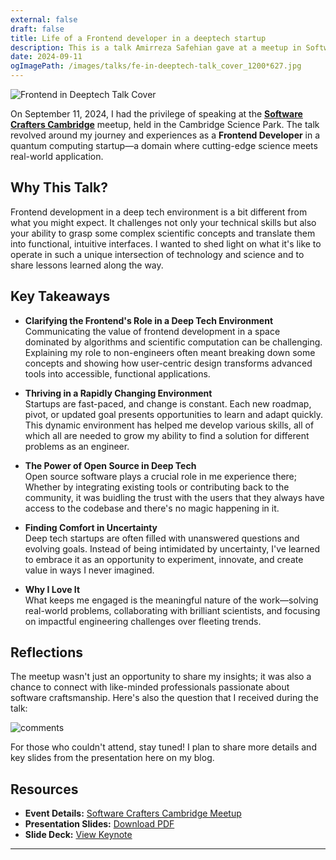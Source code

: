 ```yaml
---
external: false
draft: false
title: Life of a Frontend developer in a deeptech startup
description: This is a talk Amirreza Safehian gave at a meetup in Software Crafters Cambridge.
date: 2024-09-11
ogImagePath: /images/talks/fe-in-deeptech-talk_cover_1200*627.jpg
---
```


![Frontend in Deeptech Talk Cover](/images/talks/fe-in-deeptech-talk_cover_1200*627.jpg)

On September 11, 2024, I had the privilege of speaking at the [**Software Crafters Cambridge**](https://www.meetup.com/cambridge-software-crafters) meetup, held in the Cambridge Science Park. The talk revolved around my journey and experiences as a **Frontend Developer** in a quantum computing startup—a domain where cutting-edge science meets real-world application.

## Why This Talk?

Frontend development in a deep tech environment is a bit different from what you might expect. It challenges not only your technical skills but also your ability to grasp some complex scientific concepts and translate them into functional, intuitive interfaces. I wanted to shed light on what it's like to operate in such a unique intersection of technology and science and to share lessons learned along the way.

## Key Takeaways

- **Clarifying the Frontend's Role in a Deep Tech Environment**  
  Communicating the value of frontend development in a space dominated by algorithms and scientific computation can be challenging. Explaining my role to non-engineers often meant breaking down some concepts and showing how user-centric design transforms advanced tools into accessible, functional applications.

- **Thriving in a Rapidly Changing Environment**  
  Startups are fast-paced, and change is constant. Each new roadmap, pivot, or updated goal presents opportunities to learn and adapt quickly. This dynamic environment has helped me develop various skills, all of which all are needed to grow my ability to find a solution for different problems as an engineer.

- **The Power of Open Source in Deep Tech**  
  Open source software plays a crucial role in me experience there; Whether by integrating existing tools or contributing back to the community, it was buidling the trust with the users that they always have access to the codebase and there's no magic happening in it.

- **Finding Comfort in Uncertainty**  
  Deep tech startups are often filled with unanswered questions and evolving goals. Instead of being intimidated by uncertainty, I've learned to embrace it as an opportunity to experiment, innovate, and create value in ways I never imagined.

- **Why I Love It**  
  What keeps me engaged is the meaningful nature of the work—solving real-world problems, collaborating with brilliant scientists, and focusing on impactful engineering challenges over fleeting trends.

## Reflections

The meetup wasn't just an opportunity to share my insights; it was also a chance to connect with like-minded professionals passionate about software craftsmanship. Here's also the question that I received during the talk:

![comments](https://lh3.googleusercontent.com/d/16W9LH5eUYR3JbQieluwb-ZuS3NBrirBH)

For those who couldn't attend, stay tuned! I plan to share more details and key slides from the presentation here on my blog.

## Resources

- **Event Details:** [Software Crafters Cambridge Meetup](https://www.meetup.com/cambridge-software-crafters/events/302823603)
- **Presentation Slides:** [Download PDF](https://drive.google.com/file/d/1M10xQLARd33xq8pbBPjC6gmqAtpY4k7_/view?usp=sharing)
- **Slide Deck:** [View Keynote](https://drive.google.com/file/d/1HyEHeVjyeZT3iIHhPs68qOl0FL43BLzC/view?usp=sharing)

---
